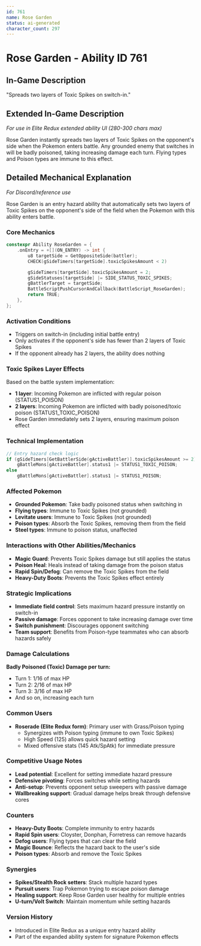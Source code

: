 ```yaml
---
id: 761
name: Rose Garden
status: ai-generated
character_count: 297
---
```


# Rose Garden - Ability ID 761

## In-Game Description
"Spreads two layers of Toxic Spikes on switch-in."

## Extended In-Game Description
*For use in Elite Redux extended ability UI (280-300 chars max)*

Rose Garden instantly spreads two layers of Toxic Spikes on the opponent's side when the Pokemon enters battle. Any grounded enemy that switches in will be badly poisoned, taking increasing damage each turn. Flying types and Poison types are immune to this effect.

## Detailed Mechanical Explanation
*For Discord/reference use*

Rose Garden is an entry hazard ability that automatically sets two layers of Toxic Spikes on the opponent's side of the field when the Pokemon with this ability enters battle.

### Core Mechanics
```cpp
constexpr Ability RoseGarden = {
    .onEntry = +[](ON_ENTRY) -> int {
        u8 targetSide = GetOppositeSide(battler);
        CHECK(gSideTimers[targetSide].toxicSpikesAmount < 2)

        gSideTimers[targetSide].toxicSpikesAmount = 2;
        gSideStatuses[targetSide] |= SIDE_STATUS_TOXIC_SPIKES;
        gBattlerTarget = targetSide;
        BattleScriptPushCursorAndCallback(BattleScript_RoseGarden);
        return TRUE;
    },
};
```

### Activation Conditions
- Triggers on switch-in (including initial battle entry)
- Only activates if the opponent's side has fewer than 2 layers of Toxic Spikes
- If the opponent already has 2 layers, the ability does nothing

### Toxic Spikes Layer Effects
Based on the battle system implementation:
- **1 layer**: Incoming Pokemon are inflicted with regular poison (STATUS1_POISON)
- **2 layers**: Incoming Pokemon are inflicted with badly poisoned/toxic poison (STATUS1_TOXIC_POISON)
- Rose Garden immediately sets 2 layers, ensuring maximum poison effect

### Technical Implementation
```cpp
// Entry hazard check logic
if (gSideTimers[GetBattlerSide(gActiveBattler)].toxicSpikesAmount >= 2)
    gBattleMons[gActiveBattler].status1 |= STATUS1_TOXIC_POISON;
else
    gBattleMons[gActiveBattler].status1 |= STATUS1_POISON;
```

### Affected Pokemon
- **Grounded Pokemon**: Take badly poisoned status when switching in
- **Flying types**: Immune to Toxic Spikes (not grounded)
- **Levitate users**: Immune to Toxic Spikes (not grounded)
- **Poison types**: Absorb the Toxic Spikes, removing them from the field
- **Steel types**: Immune to poison status, unaffected

### Interactions with Other Abilities/Mechanics
- **Magic Guard**: Prevents Toxic Spikes damage but still applies the status
- **Poison Heal**: Heals instead of taking damage from the poison status
- **Rapid Spin/Defog**: Can remove the Toxic Spikes from the field
- **Heavy-Duty Boots**: Prevents the Toxic Spikes effect entirely

### Strategic Implications
- **Immediate field control**: Sets maximum hazard pressure instantly on switch-in
- **Passive damage**: Forces opponent to take increasing damage over time
- **Switch punishment**: Discourages opponent switching
- **Team support**: Benefits from Poison-type teammates who can absorb hazards safely

### Damage Calculations
**Badly Poisoned (Toxic) Damage per turn:**
- Turn 1: 1/16 of max HP
- Turn 2: 2/16 of max HP  
- Turn 3: 3/16 of max HP
- And so on, increasing each turn

### Common Users
- **Roserade (Elite Redux form)**: Primary user with Grass/Poison typing
  - Synergizes with Poison typing (immune to own Toxic Spikes)
  - High Speed (125) allows quick hazard setting
  - Mixed offensive stats (145 Atk/SpAtk) for immediate pressure

### Competitive Usage Notes
- **Lead potential**: Excellent for setting immediate hazard pressure
- **Defensive pivoting**: Forces switches while setting hazards
- **Anti-setup**: Prevents opponent setup sweepers with passive damage
- **Wallbreaking support**: Gradual damage helps break through defensive cores

### Counters
- **Heavy-Duty Boots**: Complete immunity to entry hazards
- **Rapid Spin users**: Cloyster, Donphan, Forretress can remove hazards
- **Defog users**: Flying types that can clear the field
- **Magic Bounce**: Reflects the hazard back to the user's side
- **Poison types**: Absorb and remove the Toxic Spikes

### Synergies
- **Spikes/Stealth Rock setters**: Stack multiple hazard types
- **Pursuit users**: Trap Pokemon trying to escape poison damage
- **Healing support**: Keep Rose Garden user healthy for multiple entries
- **U-turn/Volt Switch**: Maintain momentum while setting hazards

### Version History
- Introduced in Elite Redux as a unique entry hazard ability
- Part of the expanded ability system for signature Pokemon effects